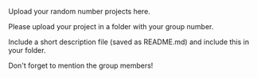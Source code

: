Upload your random number projects here.

Please upload your project in a folder with your group number.

Include a short description file (saved as README.md) and include this in your folder.

Don't forget to mention the group members!
